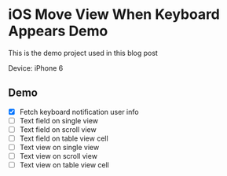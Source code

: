 # iOS Move View When Keyboard Appears Demo

This is the demo project used in this blog post

Device: iPhone 6

Demo
----
- [x] Fetch keyboard notification user info
- [ ] Text field on single view
- [ ] Text field on scroll view
- [ ] Text field on table view cell
- [ ] Text view on single view
- [ ] Text view on scroll view
- [ ] Text view on table view cell
